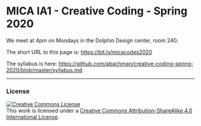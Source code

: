 # MICA IA1 - Creative Coding - Spring 2020

We meet at 4pm on Mondays in the Dolphin Design center, room 240.

The short URL to this page is: https://bit.ly/micacodes2020

The syllabus is here: https://github.com/abachman/creative-coding-spring-2020/blob/master/syllabus.md




- - - - - -

### License

<a rel="license" href="http://creativecommons.org/licenses/by-sa/4.0/"><img alt="Creative Commons License" style="border-width:0" src="https://i.creativecommons.org/l/by-sa/4.0/88x31.png" /></a><br />This work is licensed under a <a rel="license" href="http://creativecommons.org/licenses/by-sa/4.0/">Creative Commons Attribution-ShareAlike 4.0 International License</a>.
